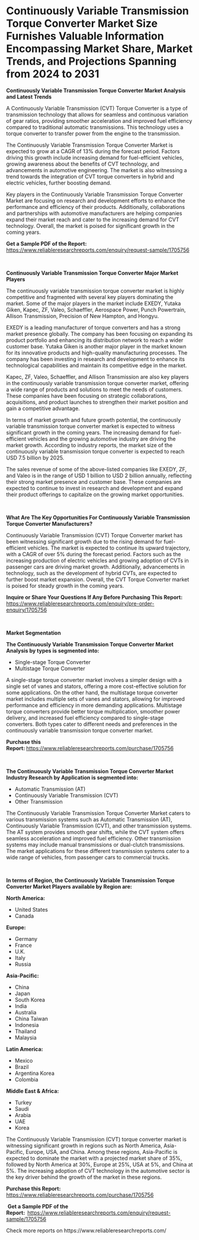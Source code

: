 <p><h1>Continuously Variable Transmission Torque Converter Market Size Furnishes Valuable Information Encompassing Market Share, Market Trends, and Projections Spanning from 2024 to 2031</h1></p><p><strong>Continuously Variable Transmission Torque Converter Market Analysis and Latest Trends</strong></p>
<p><p>A Continuously Variable Transmission (CVT) Torque Converter is a type of transmission technology that allows for seamless and continuous variation of gear ratios, providing smoother acceleration and improved fuel efficiency compared to traditional automatic transmissions. This technology uses a torque converter to transfer power from the engine to the transmission.</p><p>The Continuously Variable Transmission Torque Converter Market is expected to grow at a CAGR of 13% during the forecast period. Factors driving this growth include increasing demand for fuel-efficient vehicles, growing awareness about the benefits of CVT technology, and advancements in automotive engineering. The market is also witnessing a trend towards the integration of CVT torque converters in hybrid and electric vehicles, further boosting demand.</p><p>Key players in the Continuously Variable Transmission Torque Converter Market are focusing on research and development efforts to enhance the performance and efficiency of their products. Additionally, collaborations and partnerships with automotive manufacturers are helping companies expand their market reach and cater to the increasing demand for CVT technology. Overall, the market is poised for significant growth in the coming years.</p></p>
<p><strong>Get a Sample PDF of the Report:&nbsp;</strong> <a href="https://www.reliableresearchreports.com/enquiry/request-sample/1705756">https://www.reliableresearchreports.com/enquiry/request-sample/1705756</a></p>
<p>&nbsp;</p>
<p><strong>Continuously Variable Transmission Torque Converter Major Market Players</strong></p>
<p><p>The continuously variable transmission torque converter market is highly competitive and fragmented with several key players dominating the market. Some of the major players in the market include EXEDY, Yutaka Giken, Kapec, ZF, Valeo, Schaeffler, Aerospace Power, Punch Powertrain, Allison Transmission, Precision of New Hampton, and Hongyu.</p><p>EXEDY is a leading manufacturer of torque converters and has a strong market presence globally. The company has been focusing on expanding its product portfolio and enhancing its distribution network to reach a wider customer base. Yutaka Giken is another major player in the market known for its innovative products and high-quality manufacturing processes. The company has been investing in research and development to enhance its technological capabilities and maintain its competitive edge in the market.</p><p>Kapec, ZF, Valeo, Schaeffler, and Allison Transmission are also key players in the continuously variable transmission torque converter market, offering a wide range of products and solutions to meet the needs of customers. These companies have been focusing on strategic collaborations, acquisitions, and product launches to strengthen their market position and gain a competitive advantage.</p><p>In terms of market growth and future growth potential, the continuously variable transmission torque converter market is expected to witness significant growth in the coming years. The increasing demand for fuel-efficient vehicles and the growing automotive industry are driving the market growth. According to industry reports, the market size of the continuously variable transmission torque converter is expected to reach USD 7.5 billion by 2025.</p><p>The sales revenue of some of the above-listed companies like EXEDY, ZF, and Valeo is in the range of USD 1 billion to USD 2 billion annually, reflecting their strong market presence and customer base. These companies are expected to continue to invest in research and development and expand their product offerings to capitalize on the growing market opportunities.</p></p>
<p>&nbsp;</p>
<p><strong>What Are The Key Opportunities For Continuously Variable Transmission Torque Converter Manufacturers?</strong></p>
<p><p>Continuously Variable Transmission (CVT) Torque Converter market has been witnessing significant growth due to the rising demand for fuel-efficient vehicles. The market is expected to continue its upward trajectory, with a CAGR of over 5% during the forecast period. Factors such as the increasing production of electric vehicles and growing adoption of CVTs in passenger cars are driving market growth. Additionally, advancements in technology, such as the development of hybrid CVTs, are expected to further boost market expansion. Overall, the CVT Torque Converter market is poised for steady growth in the coming years.</p></p>
<p><strong>Inquire or Share Your Questions If Any Before Purchasing This Report:</strong> <a href="https://www.reliableresearchreports.com/enquiry/pre-order-enquiry/1705756">https://www.reliableresearchreports.com/enquiry/pre-order-enquiry/1705756</a></p>
<p>&nbsp;</p>
<p><strong>Market Segmentation</strong></p>
<p><strong>The Continuously Variable Transmission Torque Converter Market Analysis by types is segmented into:</strong></p>
<p><ul><li>Single-stage Torque Converter</li><li>Multistage Torque Converter</li></ul></p>
<p><p>A single-stage torque converter market involves a simpler design with a single set of vanes and stators, offering a more cost-effective solution for some applications. On the other hand, the multistage torque converter market includes multiple sets of vanes and stators, allowing for improved performance and efficiency in more demanding applications. Multistage torque converters provide better torque multiplication, smoother power delivery, and increased fuel efficiency compared to single-stage converters. Both types cater to different needs and preferences in the continuously variable transmission torque converter market.</p></p>
<p><strong>Purchase this Report:&nbsp;</strong><a href="https://www.reliableresearchreports.com/purchase/1705756">https://www.reliableresearchreports.com/purchase/1705756</a></p>
<p>&nbsp;</p>
<p><strong>The Continuously Variable Transmission Torque Converter Market Industry Research by Application is segmented into:</strong></p>
<p><ul><li>Automatic Transmission (AT)</li><li>Continuously Variable Transmission (CVT)</li><li>Other Transmission</li></ul></p>
<p><p>The Continuously Variable Transmission Torque Converter Market caters to various transmission systems such as Automatic Transmission (AT), Continuously Variable Transmission (CVT), and other transmission systems. The AT system provides smooth gear shifts, while the CVT system offers seamless acceleration and improved fuel efficiency. Other transmission systems may include manual transmissions or dual-clutch transmissions. The market applications for these different transmission systems cater to a wide range of vehicles, from passenger cars to commercial trucks.</p></p>
<p>&nbsp;</p>
<p><strong>In terms of Region, the Continuously Variable Transmission Torque Converter Market Players available by Region are:</strong></p>
<p>
    <p> <strong> North America: </strong>
        <ul>
            <li>United States</li>
            <li>Canada</li>
        </ul>
        </p> 
    <p> <strong> Europe: </strong>
        <ul>
            <li>Germany</li>
            <li>France</li>
            <li>U.K.</li>
            <li>Italy</li>
            <li>Russia</li>
        </ul>
        </p> 
    <p> <strong> Asia-Pacific: </strong>
        <ul>
            <li>China</li>
            <li>Japan</li>
            <li>South Korea</li>
            <li>India</li>
            <li>Australia</li>
            <li>China Taiwan</li>
            <li>Indonesia</li>
            <li>Thailand</li>
            <li>Malaysia</li>
        </ul>
        </p> 
    <p> <strong> Latin America: </strong>
        <ul>
            <li>Mexico</li>
            <li>Brazil</li>
            <li>Argentina Korea</li>
            <li>Colombia</li>
        </ul>
        </p> 
    <p> <strong> Middle East & Africa: </strong>
        <ul>
            <li>Turkey</li>
            <li>Saudi</li>
            <li>Arabia</li>
            <li>UAE</li>
            <li>Korea</li>
        </ul>
    </p>
    </p>
<p><p>The Continuously Variable Transmission (CVT) torque converter market is witnessing significant growth in regions such as North America, Asia-Pacific, Europe, USA, and China. Among these regions, Asia-Pacific is expected to dominate the market with a projected market share of 35%, followed by North America at 30%, Europe at 25%, USA at 5%, and China at 5%. The increasing adoption of CVT technology in the automotive sector is the key driver behind the growth of the market in these regions.</p></p>
<p><strong>Purchase this Report: </strong><a href="https://www.reliableresearchreports.com/purchase/1705756">https://www.reliableresearchreports.com/purchase/1705756</a></p>
<p>&nbsp;<strong>Get a Sample PDF of the Report:&nbsp;&nbsp;</strong><a href="https://www.reliableresearchreports.com/enquiry/request-sample/1705756">https://www.reliableresearchreports.com/enquiry/request-sample/1705756</a></p>
<p><strong></strong></p>
<p>Check more reports on https://www.reliableresearchreports.com/</p>